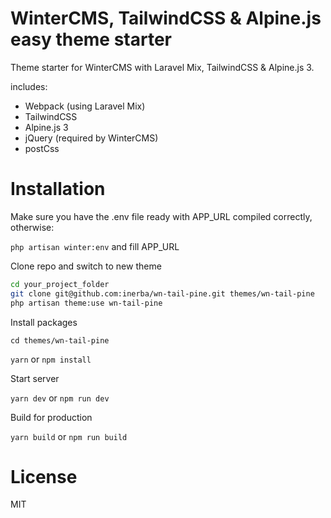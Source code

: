 # WinterCMS, TailwindCSS & Alpine.js easy theme starter

Theme starter for WinterCMS with Laravel Mix, TailwindCSS & Alpine.js 3.

includes:

- Webpack (using Laravel Mix)
- TailwindCSS
- Alpine.js 3
- jQuery (required by WinterCMS)
- postCss

# Installation

Make sure you have the .env file ready with APP_URL compiled correctly, otherwise:

`php artisan winter:env` and fill APP_URL

Clone repo and switch to new theme

```bash
cd your_project_folder 
git clone git@github.com:inerba/wn-tail-pine.git themes/wn-tail-pine 
php artisan theme:use wn-tail-pine
```

Install packages

`cd themes/wn-tail-pine`

`yarn` or `npm install`

Start server

`yarn dev` or `npm run dev`

Build for production

`yarn build` or `npm run build`
    
# License

MIT
